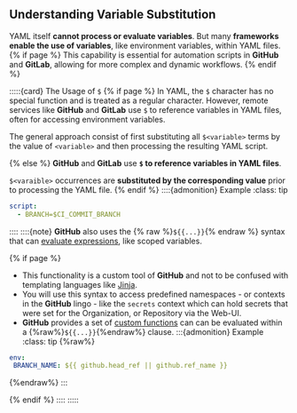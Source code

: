 ## Understanding Variable Substitution

YAML itself **cannot process or evaluate variables**.
But many **frameworks enable the use of variables**, like environment variables, within YAML files.
{% if page %}
This capability is essential for automation scripts in **GitHub** and **GitLab**, allowing for more complex and dynamic workflows.
{% endif %}

:::::{card} The Usage of `$`
{% if page %}
In YAML, the `$` character has no special function and is treated as a regular character.
However, remote services like **GitHub** and **GitLab** use `$` to reference variables in YAML files, often for accessing environment variables.

The general approach consist of first substituting all `$<variable>` terms by the value of `<variable>` and then processing the resulting YAML script.

{% else %}
**GitHub** and **GitLab** use **`$` to reference variables in YAML files**.

`$<varaible>` occurrences are **substituted by the corresponding value** prior to processing the YAML file.
{% endif %}
::::{admonition} Example
:class: tip
```yaml
script:
  - BRANCH=$CI_COMMIT_BRANCH
```
::::
::::{note}
**GitHub** also uses the {% raw %}`${{...}}`{% endraw %} syntax that can [evaluate expressions](https://docs.github.com/en/actions/writing-workflows/choosing-what-your-workflow-does/evaluate-expressions-in-workflows-and-actions), like scoped variables.

{% if page %}
- This functionality is a custom tool of **GitHub** and not to be confused with templating languages like [Jinja](https://jinja.palletsprojects.com/en/stable/).
- You will use this syntax to access predefined namespaces - or contexts in the **GitHub** lingo - like the `secrets` context which can hold secrets that were set for the Organization, or Repository via the Web-UI.
- **GitHub** provides a set of [custom functions](https://docs.github.com/en/actions/writing-workflows/choosing-what-your-workflow-does/evaluate-expressions-in-workflows-and-actions#functions) can can be evaluated within a {%raw%}`${{...}}`{%endraw%} clause.
:::{admonition} Example
:class: tip
{%raw%}
```yaml
env:
 BRANCH_NAME: ${{ github.head_ref || github.ref_name }} 
```
{%endraw%}
:::

{% endif %}
::::
:::::
